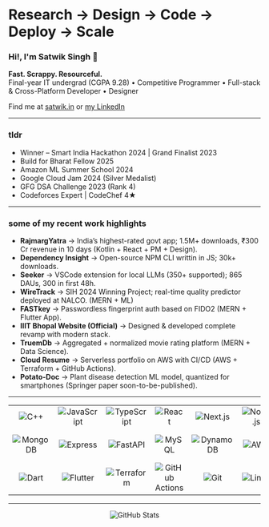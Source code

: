 # Research → Design → Code → Deploy → Scale

### Hi!, I'm Satwik Singh 👋

**Fast. Scrappy. Resourceful.**     
Final-year IT undergrad (CGPA 9.28) • Competitive Programmer • Full-stack & Cross-Platform Developer • Designer

Find me at [satwik.in](https://www.satwik.in/) or [my LinkedIn](https://www.linkedin.com/in/singhsatwik/)  


---

### tldr

* Winner – Smart India Hackathon 2024 | Grand Finalist 2023
* Build for Bharat Fellow 2025
* Amazon ML Summer School 2024
* Google Cloud Jam 2024 (Silver Medalist)
* GFG DSA Challenge 2023 (Rank 4)
* Codeforces Expert | CodeChef 4★

---

### some of my recent work highlights

* **RajmargYatra** → India’s highest-rated govt app; 1.5M+ downloads, ₹300 Cr revenue in 10 days (Kotlin + React + PM + Design).
* **Dependency Insight** → Open-source NPM CLI writtin in JS; 30k+ downloads.
* **Seeker** → VSCode extension for local LLMs (350+ supported); 865 DAUs, 300 in first 48h.
* **WireTrack** → SIH 2024 Winning Project; real-time quality predictor deployed at NALCO. (MERN + ML)
* **FASTkey** → Passwordless fingerprint auth based on FIDO2 (MERN + Flutter App).
* **IIIT Bhopal Website (Official)** → Designed & developed complete revamp with modern stack.
* **TruemDb** → Aggregated + normalized movie rating platform (MERN + Data Science).
* **Cloud Resume** → Serverless portfolio on AWS with CI/CD (AWS + Terraform + GitHub Actions).
* **Potato-Doc** → Plant disease detection ML model, quantized for smartphones (Springer paper soon-to-be-published).


---

<div align="center">
  <table>
    <tr>
      <td align="center"><img src="https://skillicons.dev/icons?i=cpp" alt="C++" /></td>
      <td align="center"><img src="https://skillicons.dev/icons?i=js" alt="JavaScript" /></td>
      <td align="center"><img src="https://skillicons.dev/icons?i=ts" alt="TypeScript" /></td>
      <td align="center"><img src="https://skillicons.dev/icons?i=react" alt="React" /></td>
      <td align="center"><img src="https://skillicons.dev/icons?i=nextjs" alt="Next.js" /></td>
      <td align="center"><img src="https://skillicons.dev/icons?i=nodejs" alt="Node.js" /></td>
      <td align="center"><img src="https://skillicons.dev/icons?i=npm" alt="npm" /></td>
      <td align="center"><img src="https://skillicons.dev/icons?i=tailwind" alt="Tailwind CSS" /></td>
      <td align="center"><img src="https://skillicons.dev/icons?i=python" alt="Python" /></td>
    </tr>
    <tr>
      <td align="center"><img src="https://skillicons.dev/icons?i=mongodb" alt="MongoDB" /></td>
      <td align="center"><img src="https://skillicons.dev/icons?i=express" alt="Express" /></td>
      <td align="center"><img src="https://skillicons.dev/icons?i=fastapi" alt="FastAPI" /></td>
      <td align="center"><img src="https://skillicons.dev/icons?i=mysql" alt="MySQL" /></td>
      <td align="center"><img src="https://skillicons.dev/icons?i=dynamodb" alt="DynamoDB" /></td>
      <td align="center"><img src="https://skillicons.dev/icons?i=aws" alt="AWS" /></td>
      <td align="center"><img src="https://skillicons.dev/icons?i=gcp" alt="GCP" /></td>
      <td align="center"><img src="https://skillicons.dev/icons?i=kotlin" alt="Kotlin" /></td>
      <td align="center"><img src="https://skillicons.dev/icons?i=androidstudio" alt="Android Studio" /></td>
    </tr>
    <tr>
      <td align="center"><img src="https://skillicons.dev/icons?i=dart" alt="Dart" /></td>
      <td align="center"><img src="https://skillicons.dev/icons?i=flutter" alt="Flutter" /></td>
      <td align="center"><img src="https://skillicons.dev/icons?i=terraform" alt="Terraform" /></td>
      <td align="center"><img src="https://skillicons.dev/icons?i=githubactions" alt="GitHub Actions" /></td>
      <td align="center"><img src="https://skillicons.dev/icons?i=git" alt="Git" /></td>
      <td align="center"><img src="https://skillicons.dev/icons?i=linux" alt="Linux" /></td>
      <td align="center"><img src="https://skillicons.dev/icons?i=bash" alt="Bash" /></td>
      <td align="center"><img src="https://skillicons.dev/icons?i=tensorflow" alt="TensorFlow" /></td>
      <td align="center"><img src="https://skillicons.dev/icons?i=figma" alt="Figma" /></td>
    </tr>
  </table>
</div>

---

<div align="center">
  <img src="https://github-readme-stats.vercel.app/api?username=ssatwik975&show_icons=true&theme=vision-friendly-dark&count_private=true&&hide_border=true&include_all_commits=true&custom_title=My%20GitHub%20Stats&rank_icon=github" alt="GitHub Stats" />
 
</div>
